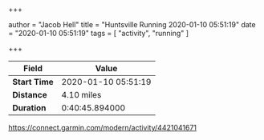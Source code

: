 +++

author = "Jacob Hell"
title = "Huntsville Running 2020-01-10 05:51:19"
date = "2020-01-10 05:51:19"
tags = [
    "activity", "running"
]

+++

<!--more-->

|Field  |Value  |
|--- | --- |
|**Start Time**|2020-01-10 05:51:19|
|**Distance**|4.10 miles|
|**Duration**|0:40:45.894000|

https://connect.garmin.com/modern/activity/4421041671